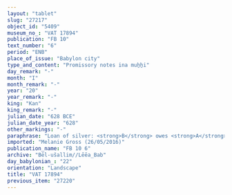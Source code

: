 ```yaml
---
layout: "tablet"
slug: "27217"
object_id: "5409"
museum_no_: "VAT 17894"
publication: "FB 10"
text_number: "6"
period: "ENB"
place_of_issue: "Babylon city"
type_and_content: "Promissory notes ina muẖẖi"
day_remark: "-"
month: "I"
month_remark: "-"
year: "20"
year_remark: "-"
king: "Kan"
king_remark: "-"
julian_date: "628 BCE"
julian_date_year: "628"
other_markings: "-"
paraphrase: "Loan of silver: <strong>B</strong> owes <strong>A</strong> 1/3 mina of silver. The debt will bear a yearly interest of 8 shekels per mina (13.3% p.a.). 2 witnesses and the scribe.<br /> &nbsp;<br /> <strong>A</strong> = Bēl-u&scaron;allim//Lēˀ&ecirc;a; <strong>B</strong> = Bēl-uballiṭ/&Scaron;umāya/Arad-Nergal; Scribe = Bēl-kaṣir<br /> &nbsp;<br /> &nbsp;"
imported: "Melanie Gross (26/05/2016)"
publication_name: "FB 10 6"
archive: "Bēl-ušallim//Lēēa_Bab"
day_babylonian_: "22"
orientation: "Landscape"
title: "VAT 17894"
previous_item: "27220"
---
```

